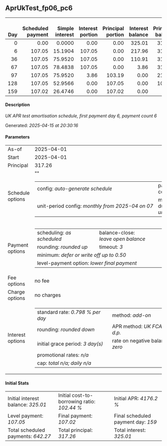 <h2>AprUkTest_fp06_pc6</h2>
<table>
    <thead style="vertical-align: bottom;">
        <th style="text-align: right;">Day</th>
        <th style="text-align: right;">Scheduled payment</th>
        <th style="text-align: right;">Simple interest</th>
        <th style="text-align: right;">Interest portion</th>
        <th style="text-align: right;">Principal portion</th>
        <th style="text-align: right;">Interest balance</th>
        <th style="text-align: right;">Principal balance</th>
        <th style="text-align: right;">Total simple interest</th>
        <th style="text-align: right;">Total interest</th>
        <th style="text-align: right;">Total principal</th>
    </thead>
    <tr style="text-align: right;">
        <td class="ci00">0</td>
        <td class="ci01" style="white-space: nowrap;">0.00</td>
        <td class="ci02">0.0000</td>
        <td class="ci03">0.00</td>
        <td class="ci04">0.00</td>
        <td class="ci05">325.01</td>
        <td class="ci06">317.26</td>
        <td class="ci07">0.0000</td>
        <td class="ci08">0.00</td>
        <td class="ci09">0.00</td>
    </tr>
    <tr style="text-align: right;">
        <td class="ci00">6</td>
        <td class="ci01" style="white-space: nowrap;">107.05</td>
        <td class="ci02">15.1904</td>
        <td class="ci03">107.05</td>
        <td class="ci04">0.00</td>
        <td class="ci05">217.96</td>
        <td class="ci06">317.26</td>
        <td class="ci07">15.1904</td>
        <td class="ci08">107.05</td>
        <td class="ci09">0.00</td>
    </tr>
    <tr style="text-align: right;">
        <td class="ci00">36</td>
        <td class="ci01" style="white-space: nowrap;">107.05</td>
        <td class="ci02">75.9520</td>
        <td class="ci03">107.05</td>
        <td class="ci04">0.00</td>
        <td class="ci05">110.91</td>
        <td class="ci06">317.26</td>
        <td class="ci07">91.1425</td>
        <td class="ci08">214.10</td>
        <td class="ci09">0.00</td>
    </tr>
    <tr style="text-align: right;">
        <td class="ci00">67</td>
        <td class="ci01" style="white-space: nowrap;">107.05</td>
        <td class="ci02">78.4838</td>
        <td class="ci03">107.05</td>
        <td class="ci04">0.00</td>
        <td class="ci05">3.86</td>
        <td class="ci06">317.26</td>
        <td class="ci07">169.6262</td>
        <td class="ci08">321.15</td>
        <td class="ci09">0.00</td>
    </tr>
    <tr style="text-align: right;">
        <td class="ci00">97</td>
        <td class="ci01" style="white-space: nowrap;">107.05</td>
        <td class="ci02">75.9520</td>
        <td class="ci03">3.86</td>
        <td class="ci04">103.19</td>
        <td class="ci05">0.00</td>
        <td class="ci06">214.07</td>
        <td class="ci07">245.5783</td>
        <td class="ci08">325.01</td>
        <td class="ci09">103.19</td>
    </tr>
    <tr style="text-align: right;">
        <td class="ci00">128</td>
        <td class="ci01" style="white-space: nowrap;">107.05</td>
        <td class="ci02">52.9566</td>
        <td class="ci03">0.00</td>
        <td class="ci04">107.05</td>
        <td class="ci05">0.00</td>
        <td class="ci06">107.02</td>
        <td class="ci07">298.5349</td>
        <td class="ci08">325.01</td>
        <td class="ci09">210.24</td>
    </tr>
    <tr style="text-align: right;">
        <td class="ci00">159</td>
        <td class="ci01" style="white-space: nowrap;">107.02</td>
        <td class="ci02">26.4746</td>
        <td class="ci03">0.00</td>
        <td class="ci04">107.02</td>
        <td class="ci05">0.00</td>
        <td class="ci06">0.00</td>
        <td class="ci07">325.0095</td>
        <td class="ci08">325.01</td>
        <td class="ci09">317.26</td>
    </tr>
</table>
<h4>Description</h4>
<p><i>UK APR test amortisation schedule, first payment day 6, payment count 6</i></p>
<p>Generated: <i>2025-04-15 at 20:30:16</i></p>
<h4>Parameters</h4>
<table>
    <tr>
        <td>As-of</td>
        <td>2025-04-01</td>
    </tr>
    <tr>
        <td>Start</td>
        <td>2025-04-01</td>
    </tr>
    <tr>
        <td>Principal</td>
        <td>317.26</td>
    </tr>
    <tr>
        <td>Schedule options</td>
        <td>
            <table>
                <tr>
                    <td>config: <i>auto-generate schedule</i></td>
                    <td>payment count: <i>6</i></td>
                </tr>
                <tr>
                    <td style="white-space: nowrap;">unit-period config: <i>monthly from 2025-04 on 07</i></td>""
                    <td>max duration: <i>unlimited</i></td>
                </tr>
            </table>
        </td>
    </tr>
    <tr>
        <td>Payment options</td>
        <td>
            <table>
                <tr>
                    <td>scheduling: <i>as scheduled</i></td>
                    <td>balance-close: <i>leave&nbsp;open&nbsp;balance</i></td>
                </tr>
                <tr>
                    <td>rounding: <i>rounded up</i></td>
                    <td>timeout: <i>3</i></td>
                </tr>
                <tr>
                    <td colspan='2'>minimum: <i>defer&nbsp;or&nbsp;write&nbsp;off&nbsp;up&nbsp;to&nbsp;0.50</i></td>
                </tr>
                <tr>
                    <td colspan='2'>level-payment option: <i>lower&nbsp;final&nbsp;payment</i></td>
                </tr>
            </table>
        </td>
    </tr>
    <tr>
        <td>Fee options</td>
        <td>no fee
        </td>
    </tr>
    <tr>
        <td>Charge options</td>
        <td>no charges
        </td>
    </tr>
    <tr>
        <td>Interest options</td>
        <td>
            <table>
                <tr>
                    <td>standard rate: <i>0.798 % per day</i></td>
                    <td>method: <i>add-on</i></td>
                </tr>
                <tr>
                    <td>rounding: <i>rounded down</i></td>
                    <td>APR method: <i>UK FCA to 1 d.p.</i></td>
                </tr>
                <tr>
                    <td>initial grace period: <i>3 day(s)</i></td>
                    <td>rate on negative balance: <i>zero</i></td>
                </tr>
                <tr>
                    <td colspan="2">promotional rates: <i><i>n/a</i></i></td>
                </tr>
                <tr>
                    <td colspan="2">cap: <i>total <i>n/a</i>; daily <i>n/a</i></td>
                </tr>
            </table>
        </td>
    </tr>
</table>
<h4>Initial Stats</h4>
<table>
    <tr>
        <td>Initial interest balance: <i>325.01</i></td>
        <td>Initial cost-to-borrowing ratio: <i>102.44 %</i></td>
        <td>Initial APR: <i>4176.2 %</i></td>
    </tr>
    <tr>
        <td>Level payment: <i>107.05</i></td>
        <td>Final payment: <i>107.02</i></td>
        <td>Final scheduled payment day: <i>159</i></td>
    </tr>
    <tr>
        <td>Total scheduled payments: <i>642.27</i></td>
        <td>Total principal: <i>317.26</i></td>
        <td>Total interest: <i>325.01</i></td>
    </tr>
</table>
